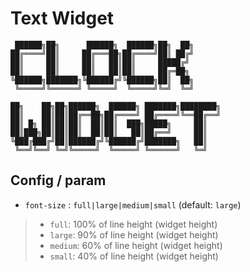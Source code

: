 # Text Widget

```text
 ██████╗██╗      ██████╗  ██████╗██╗  ██╗
██╔════╝██║     ██╔═══██╗██╔════╝██║ ██╔╝
██║     ██║     ██║   ██║██║     █████╔╝
██║     ██║     ██║   ██║██║     ██╔═██╗
╚██████╗███████╗╚██████╔╝╚██████╗██║  ██╗
 ╚═════╝╚══════╝ ╚═════╝  ╚═════╝╚═╝  ╚═╝
                                               
██╗    ██╗██╗██████╗  ██████╗ ███████╗████████╗
██║    ██║██║██╔══██╗██╔════╝ ██╔════╝╚══██╔══╝
██║ █╗ ██║██║██║  ██║██║  ███╗█████╗     ██║ 
██║███╗██║██║██║  ██║██║   ██║██╔══╝     ██║ 
╚███╔███╔╝██║██████╔╝╚██████╔╝███████╗   ██║
 ╚══╝╚══╝ ╚═╝╚═════╝  ╚═════╝ ╚══════╝   ╚═╝
```

## Config / param

  * `font-size` : `full|large|medium|small` (default: `large`)
  > * `full`: 100% of line height (widget height)
  > * `large`: 90% of line height (widget height)
  > * `medium`: 60% of line height (widget height)
  > * `small`: 40% of line height (widget height)
